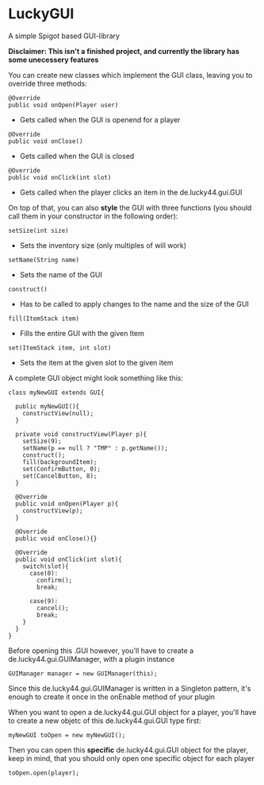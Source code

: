 # LuckyGUI
A simple Spigot based GUI-library

__Disclaimer: This isn't a finished project, and currently the library has some unecessery features__

You can create new classes which implement the GUI class, leaving you to override three methods:
```
@Override
public void onOpen(Player user)
```
- Gets called when the GUI is openend for a player
```
@Override
public void onClose()
```
- Gets called when the GUI is closed  

```
@Override
public void onClick(int slot)
```
- Gets called when the player clicks an item in the de.lucky44.gui.GUI


On top of that, you can also __style__ the GUI with three functions (you should call them in your constructor in the following order):
```
setSize(int size)
```
- Sets the inventory size (only multiples of  will work)

```
setName(String name)
```
- Sets the name of the GUI

```
construct()
```
- Has to be called to apply changes to the name and the size of the GUI

```
fill(ItemStack item)
```
- Fills the entire GUI with the given Item

```
set(ItemStack item, int slot)
```
- Sets the item at the given slot to the given item


A complete GUI object might look something like this:
```
class myNewGUI extends GUI{

  public myNewGUI(){
    constructView(null);
  }
  
  private void constructView(Player p){
    setSize(9);
    setName(p == null ? "TMP" : p.getName());
    construct();
    fill(backgroundItem);
    set(ConfirmButton, 0);
    set(CancelButton, 8);
  }

  @Override
  public void onOpen(Player p){
    constructView(p);
  }
  
  @Override
  public void onClose(){}
  
  @Override
  public void onClick(int slot){
    switch(slot){
      case(0):
        confirm();
        break;
        
      case(9):
        cancel();
        break;
    }
  }
}
```

Before opening this .GUI however, you'll have to create a de.lucky44.gui.GUIManager, with a plugin instance
```
GUIManager manager = new GUIManager(this);
```
Since this de.lucky44.gui.GUIManager is written in a Singleton pattern, it's enough to create it once in the onEnable method of your plugin

When you want to open a de.lucky44.gui.GUI object for a player, you'll have to create a new objetc of this de.lucky44.gui.GUI type first:
```
myNewGUI toOpen = new myNewGUI();
```

Then you can open this **specific** de.lucky44.gui.GUI object for the player, keep in mind, that you should only open one specific object for each player
```
toOpen.open(player);
```
